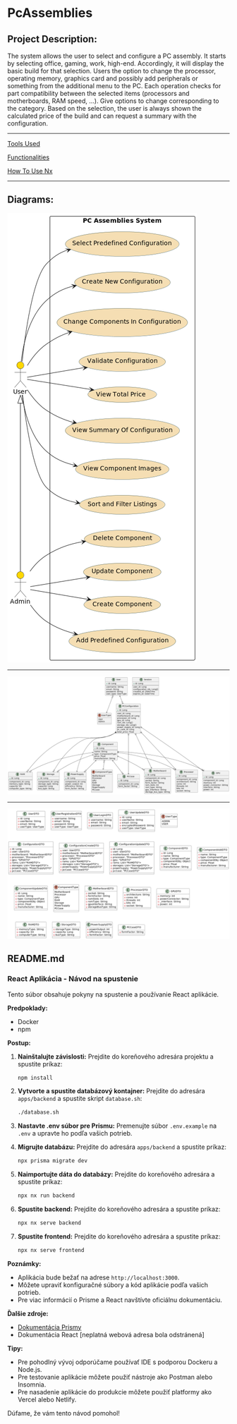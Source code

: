 # PcAssemblies
## Project Description:
The system allows the user to select and configure a PC assembly. 
It starts by selecting office, gaming, work, high-end. 
Accordingly, it will display the basic build for that selection. 
Users the option to change the processor, operating memory, 
graphics card and possibly add peripherals or something from the 
additional menu to the PC. Each operation checks for part compatibility 
between the selected items (processors and motherboards, RAM speed, ...). 
Give options to change corresponding to the category. 
Based on the selection, the user is always shown the calculated price 
of the build and can request a summary with the configuration.

---
[Tools Used](docs/documentation/tools-used.md)

[Functionalities](docs/documentation/functionalities.md)

[How To Use Nx](docs/documentation/nx/how-to-use.md)

---
## Diagrams:
![Use Case Diagram](docs/diagrams/images/use-case.png "Use Case Diagram")

---
![ERD Diagram](docs/diagrams/images/erd.png "ERD Diagram")

---
![Class DTO Diagram](docs/diagrams/images/class-dto.png "Class DTO Diagram")

## README.md

### React Aplikácia - Návod na spustenie

Tento súbor obsahuje pokyny na spustenie a používanie React aplikácie.

**Predpoklady:**

* Docker
* npm

**Postup:**

1. **Nainštalujte závislosti:**
    Prejdite do koreňového adresára projektu a spustite príkaz:
    ```bash
    npm install
    ```

2. **Vytvorte a spustite databázový kontajner:**
    Prejdite do adresára `apps/backend` a spustite skript `database.sh`:
    ```bash
    ./database.sh
    ```

3. **Nastavte .env súbor pre Prismu:**
    Premenujte súbor `.env.example` na `.env` a upravte ho podľa vašich potrieb.

4. **Migrujte databázu:**
    Prejdite do adresára `apps/backend` a spustite príkaz:
    ```bash
    npx prisma migrate dev
    ```

5. **Naimportujte dáta do databázy:**
    Prejdite do koreňového adresára a spustite príkaz:
    ```bash
    npx nx run backend
    ```

6. **Spustite backend:**
    Prejdite do koreňového adresára a spustite príkaz:
    ```bash
    npx nx serve backend
    ```

7. **Spustite frontend:**
    Prejdite do koreňového adresára a spustite príkaz:
    ```bash
    npx nx serve frontend
    ```

**Poznámky:**

* Aplikácia bude bežať na adrese `http://localhost:3000`.
* Môžete upraviť konfiguračné súbory a kód aplikácie podľa vašich potrieb.
* Pre viac informácií o Prisme a React navštívte oficiálnu dokumentáciu.

**Ďalšie zdroje:**

* [Dokumentácia Prismy](https://www.prisma.io/docs/)
* Dokumentácia React [neplatná webová adresa bola odstránená]

**Tipy:**

* Pre pohodlný vývoj odporúčame používať IDE s podporou Dockeru a Node.js.
* Pre testovanie aplikácie môžete použiť nástroje ako Postman alebo Insomnia.
* Pre nasadenie aplikácie do produkcie môžete použiť platformy ako Vercel alebo Netlify.

Dúfame, že vám tento návod pomohol!
